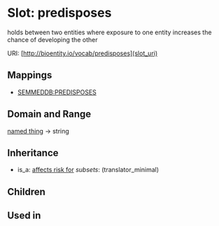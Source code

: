 # Slot: predisposes


holds between two entities where exposure to one entity increases the chance of developing the other

URI: [http://bioentity.io/vocab/predisposes](slot_uri)
## Mappings

 * [SEMMEDDB:PREDISPOSES](http://purl.obolibrary.org/obo/SEMMEDDB_PREDISPOSES)
## Domain and Range

[named thing](NamedThing.md) -> string
## Inheritance

 *  is_a: [affects risk for](affects_risk_for.md) *subsets*: (translator_minimal)
## Children

## Used in

